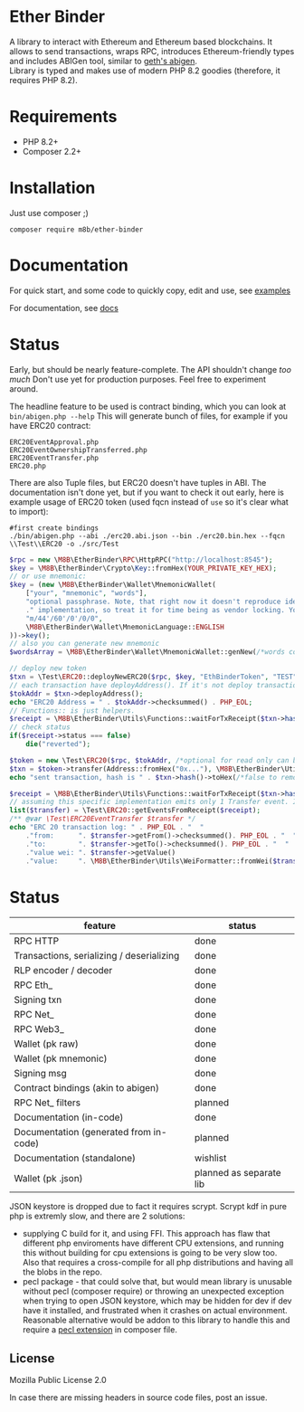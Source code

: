 # Ether Binder

A library to interact with Ethereum and Ethereum based blockchains. It allows to send transactions, wraps RPC, introduces
Ethereum-friendly types and includes ABIGen tool, similar to [geth's abigen](https://geth.ethereum.org/docs/tools/abigen).  
Library is typed and makes use of modern PHP 8.2 goodies (therefore, it requires PHP 8.2). 

# Requirements

- PHP 8.2+
- Composer 2.2+

# Installation

Just use composer ;)

```shell
composer require m8b/ether-binder 
```

# Documentation

For quick start, and some code to quickly copy, edit and use, see [examples](examples)

For documentation, see [docs](docs/index.md)

# Status

Early, but should be nearly feature-complete. The API shouldn't change *too much*
Don't use yet for production purposes. Feel free to experiment around.

The headline feature to be used is contract binding, which you can look at `bin/abigen.php --help`
This will generate bunch of files, for example if you have ERC20 contract:
```
ERC20EventApproval.php
ERC20EventOwnershipTransferred.php
ERC20EventTransfer.php
ERC20.php
```
There are also Tuple files, but ERC20 doesn't have tuples in ABI.
The documentation isn't done yet, but if you want to check it out early, here is example usage of ERC20 token (used
fqcn instead of `use` so it's clear what to import):
```shell
#first create bindings
./bin/abigen.php --abi ./erc20.abi.json --bin ./erc20.bin.hex --fqcn \\Test\\ERC20 -o ./src/Test
```
```php
$rpc = new \M8B\EtherBinder\RPC\HttpRPC("http://localhost:8545");
$key = \M8B\EtherBinder\Crypto\Key::fromHex(YOUR_PRIVATE_KEY_HEX);
// or use mnemonic:
$key = (new \M8B\EtherBinder\Wallet\MnemonicWallet(
	["your", "mnemonic", "words"],
	"optional passphrase. Note, that right now it doesn't reproduce identical private keys as different"
	." implementation, so treat it for time being as vendor locking. You can always export key into raw hex", //optional
	"m/44'/60'/0'/0/0",
	\M8B\EtherBinder\Wallet\MnemonicLanguage::ENGLISH
))->key();
// also you can generate new mnemonic
$wordsArray = \M8B\EtherBinder\Wallet\MnemonicWallet::genNew(/*words count default 24*/24 /*, language default english*/);

// deploy new token
$txn = \Test\ERC20::deployNewERC20($rpc, $key, "EthBinderToken", "TEST");
// each transaction have deployAddress(). If it's not deploy transaction, 0x000... will be returned
$tokAddr = $txn->deployAddress();
echo "ERC20 Address = " . $tokAddr->checksummed() . PHP_EOL;
// Functions:: is just helpers.
$receipt = \M8B\EtherBinder\Utils\Functions::waitForTxReceipt($txn->hash(), $rpc, 120, 250);
// check status
if($receipt->status === false)
    die("reverted");

$token = new \Test\ERC20($rpc, $tokAddr, /*optional for read only can be null*/$key);
$txn = $token->transfer(Address::fromHex("0x..."), \M8B\EtherBinder\Utils\WeiFormatter::fromHuman("123"));
echo "sent transaction, hash is " . $txn->hash()->toHex(/*false to remove 0x*/) . PHP_EOL;

$receipt = \M8B\EtherBinder\Utils\Functions::waitForTxReceipt($txn->hash(), $rpc, 120, 250);
// assuming this specific implementation emits only 1 Transfer event. It's up to ERC20 implementation
list($transfer) = \Test\ERC20::getEventsFromReceipt($receipt);
/** @var \Test\ERC20EventTransfer $transfer */
echo "ERC 20 transaction log: " . PHP_EOL . "  "
    ."from:      ". $transfer->getFrom()->checksummed(). PHP_EOL . "  "
    ."to:        ". $transfer->getTo()->checksummed(). PHP_EOL . "  "
    ."value wei: ". $transfer->getValue()
    ."value:     ". \M8B\EtherBinder\Utils\WeiFormatter::fromWei($transfer->getValue(), 4).PHP_EOL;
```

# Status

| feature                                   | status                  |
|-------------------------------------------|-------------------------|
| RPC HTTP                                  | done                    |
| Transactions, serializing / deserializing | done                    |
| RLP encoder / decoder                     | done                    |
| RPC Eth_                                  | done                    |
| Signing txn                               | done                    |
| RPC Net_                                  | done                    |
| RPC Web3_                                 | done                    |
| Wallet (pk raw)                           | done                    |
| Wallet (pk mnemonic)                      | done                    |
| Signing msg                               | done                    |
| Contract bindings (akin to abigen)        | done                    |
| RPC Net_ filters                          | planned                 |
| Documentation (in-code)                   | done                    |
| Documentation (generated from in-code)    | planned                 |
| Documentation (standalone)                | wishlist                |
| Wallet (pk .json)                         | planned as separate lib |

JSON keystore is dropped due to fact it requires scrypt. Scrypt kdf in pure php is extremly slow, and there are 2 solutions:
- supplying C build for it, and using FFI. This approach has flaw that different php enviroments have different CPU extensions,
  and running this without building for cpu extensions is going to be very slow too. Also that requires a cross-compile for all
  php distributions and having all the blobs in the repo.
- pecl package - that could solve that, but would mean library is unusable without pecl (composer require) or throwing an
  unexpected exception when trying to open JSON keystore, which may be hidden for dev if dev have it installed, and
  frustrated when it crashes on actual environment. Reasonable alternative would be addon to this library to handle
  this and require a [pecl extension](https://pecl.php.net/package/scrypt) in composer file.


## License

Mozilla Public License 2.0

In case there are missing headers in source code files, post an issue. 
